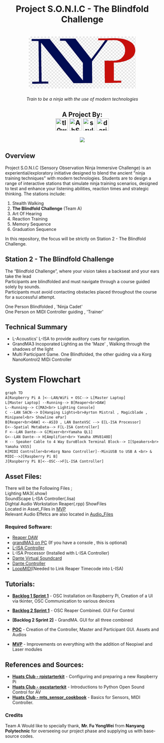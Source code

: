 <h1 align="center">
  Project S.O.N.I.C - The Blindfold Challenge
</h1>
<h1 align="center">
  <img src="./asset/nyp.png" width = 350px height=170px>
</h1>

<p align="center">
  <i align="center">Train to be a ninja with the use of modern technologies</i>
</p>

<h2 align = "center">
  A Project By:<br>
  <a href="https://github.com/tl0wh"><img src="https://avatars.githubusercontent.com/u/169418560?v=4" title="tl0wh" width="40" height="40"></a>
  <a href="https://github.com/AhSohs"><img src="https://avatars.githubusercontent.com/u/167286697?v=4" title="AhSohs" width="40" height="40"></a>
  <a href="https://github.com/srylqwerty"><img src="https://avatars.githubusercontent.com/u/167286875?v=4" title="srylqwerty" width="40" height="40"></a>
  <a href="https://github.com/dariensiew"><img src="https://avatars.githubusercontent.com/u/167286885?v=4" title="dariensiew" width="40" height="40"></a>

</h2>


<p align="center">
  <a href="https://github.com/tl0wh/EGL314_Team-A_Project-Repository/commits/main"><img src="https://img.shields.io/github/last-commit/tl0wh/EGL314_Team-A_Project-Repository.svg?style=for-the-badge"/></a>
</p>

## Overview
Project S.O.N.I.C (Sensory Observation Ninja Immersive Challenge) is an experiential/exploratory initiative designed to blend the ancient "ninja training techniques" with modern technologies. Students are to design a range of interactive stations that simulate ninja training scenarios, designed to test and enhance your listening abilities, reaction times and strategic thinking. The stations include:
1. Stealth Walking
2. **The Blindfold Challenge** (Team A)
3. Art Of Hearing
4. Reaction Training
5. Memory Sequence
6. Graduation Sequence
<p>
  In this repository, the focus will be strictly on Station 2 - The Blindfold Challenge.
</p>

## Station 2 - The Blindfold Challenge
The “Blindfold Challenge”, where your vision takes a 
backseat and your ears take the lead<br>
Participants are blindfolded and must navigate 
through a course guided solely by sounds.<br>
Participants must avoid contacting obstacles 
placed throughout the course for a successful 
attempt.<br>

One Person  Blindfolded , 'Ninja Cadet'<br>
One Person on MIDI Controller guiding  , 'Trainer'<br>



## Technical Summary

<ul>
  <li>L-Acoustics' L-ISA to provide auditory cues for navigation.</li>
  <li>GrandMA3 Incoporated Lighting as the 'Maze' , Walking through the shadows of the light</li>
  <li>Multi Participant Game. One Blindfolded, the other guiding via a Korg NanoKontrol2 MIDi Controller</li>
</ul>


# System Flowchart
```mermaid
graph TD
A[Raspberry Pi A ]<--LAN/WiFi + OSC--> L[Master Laptop]
L[Master Laptop] --Running--> B[Reaper<br>DAW]
L--Running--> C[MA3<br> Lighting Console]
C --LAN SACN--> D[Hanging Lights<br>Ayrton Mistral , Magicblade , Minipanel<br> Showline ePar]
B[Reaper<br>DAW] <--ASIO , LAN DanteVSC --> E[L-ISA Processor]
E<--Spatial MetaData--> F[L-ISA Controller]
F <--LAN Dante--> G[Mixer<br>Yamaha QL1]
G<--LAN Dante--> H[Amplifier<br> Yamaha XMV8140D]
H -- Speaker Cable to 4 Way EuroBlock Terminal Block--> I[Speakers<br> Yamaha VXS5]
K[MIDI Controller<br>Korg Nano Controller]--MiniUSB to USB A <br> & MIDI-->J[Raspberry Pi B]
J[Raspberry Pi B]<--OSC-->F[L-ISA Controller] 
```

## Asset Files:
There will be the Following Files ;<br> Lighting MA3(.show)<br> SoundScape  L-ISA Controller(.lisa)<br>Dightal Audio Workstation Reaper(.rpp) ShowFiles<br> 
Located in Asset_Files in [MVP](./MVP/Asset_Files/)<br>
Relevant Audio Effetcs are also located in [Audio_Files](./MVP/Audio_Files/)<br>

### Required Software:
- [Reaper DAW](https://www.reaper.fm/download.php)
- [grandMA3 on PC](https://www.malighting.com/downloads/products/grandma3/) (If you have a console , this is optional)
- [L-ISA Controller](https://www.l-acoustics.com/products/l-isa-studio/)
- L-ISA Processor (Installed with L-ISA Controller)
- [Dante Virtual Soundcard](https://my.audinate.com/support/downloads/dante-virtual-soundcard)
- [Dante Controller](https://my.audinate.com/support/downloads/dante-controller)
- [LoopMIDI](https://www.tobias-erichsen.de/software/loopmidi.html)(Needed to Link Reaper Timecode into L-ISA)



## Tutorials:
- **[Backlog 1 Sprint 1](./Backlog%201%20Sprint%201/Backlog1Sprint1.md)** - OSC Installation on Raspberry Pi, Creation of a UI via tkinter, OSC Communication to various devices

- **[Backlog 2 Sprint 1](./Backlog%202%20Sprint%201/Backlog2Sprint1.md)** - OSC Reaper Combined. GUI For Control

- **[Backlog 2 Sprint 2]** - GrandMA. GUI for all three combined

- **[POC](./POC/POC.md)** - Creation of the Controller, Master and Participant GUI. Assets and Audios

- **[MVP](./MVP/MVP.md)** - Improvements on everything with the addition of Neopixel and Laser modules



## References and Sources:
- **[Huats Club - rpistarterkit](https://github.com/huats-club/rpistarterkit)** - Configuring and preparing a new Raspberry Pi
- **[Huats Club - oscstarterkit](https://github.com/huats-club/oscstarterkit)** - Introductions to Python Open Sound Control for AV
- **[Huats Club - mts_sensor_cookbook](https://github.com/huats-club/mts_sensor_cookbook)** - Basics for Sensors, MIDI Controller.

### Credits
Team A Would like to specially thank, **Mr. Fu YongWei** from **Nanyang Polytechnic** for overseeing our project phase and supplying us with base-source codes.

